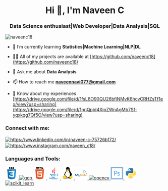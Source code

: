 <h1 align="center">Hi 👋, I'm Naveen C</h1>
<h3 align="center">Data Science enthusiast|Web Developer|Data Analysis|SQL</h3>

<p align="left"> <img src="https://komarev.com/ghpvc/?username=naveenc18&label=Profile%20views&color=0e75b6&style=flat" alt="naveenc18" /> </p>

- 🌱 I’m currently learning **Statistics|Machine Learning|NLP|DL**

- 👨‍💻 All of my projects are available at [https://github.com/naveenc18](https://github.com/naveenc18)

- 💬 Ask me about **Data Analysis**

- 📫 How to reach me **naveennavi077@gmail.com**

- 📄 Know about my experiences [https://drive.google.com/file/d/1fsL6O90QU26bfiNMvK6hcvCRHZsTf1ex/view?usp=sharing](https://drive.google.com/file/d/1pnQpid4XipZWnAgMb7Sf-yqxkqg7Qf5O/view?usp=sharing)

<h3 align="left">Connect with me:</h3>
<p align="left">
<a href="https://linkedin.com/in/naveen-c-75726b172" target="blank"><img align="center" src="https://raw.githubusercontent.com/rahuldkjain/github-profile-readme-generator/master/src/images/icons/Social/linked-in-alt.svg" alt="https://www.linkedin.com/in/naveen-c-75726b172/" height="30" width="40" /></a>
<a href="https://www.instagram.com/naveen_c18/" target="blank"><img align="center" src="https://raw.githubusercontent.com/rahuldkjain/github-profile-readme-generator/master/src/images/icons/Social/instagram.svg" alt="https://www.instagram.com/naveen_c18/" height="30" width="40" /></a>
</p>

<h3 align="left">Languages and Tools:</h3>
<p align="left"> <a href="https://www.w3schools.com/css/" target="_blank"> <img src="https://raw.githubusercontent.com/devicons/devicon/master/icons/css3/css3-original-wordmark.svg" alt="css3" width="40" height="40"/> </a> <a href="https://cloud.google.com" target="_blank"> <img src="https://www.vectorlogo.zone/logos/google_cloud/google_cloud-icon.svg" alt="gcp" width="40" height="40"/> </a> <a href="https://www.w3.org/html/" target="_blank"> <img src="https://raw.githubusercontent.com/devicons/devicon/master/icons/html5/html5-original-wordmark.svg" alt="html5" width="40" height="40"/> </a> <a href="https://www.java.com" target="_blank"> <img src="https://raw.githubusercontent.com/devicons/devicon/master/icons/java/java-original.svg" alt="java" width="40" height="40"/> </a> <a href="https://www.linux.org/" target="_blank"> <img src="https://raw.githubusercontent.com/devicons/devicon/master/icons/linux/linux-original.svg" alt="linux" width="40" height="40"/> </a> <a href="https://www.mysql.com/" target="_blank"> <img src="https://raw.githubusercontent.com/devicons/devicon/master/icons/mysql/mysql-original-wordmark.svg" alt="mysql" width="40" height="40"/> </a> <a href="https://opencv.org/" target="_blank"> <img src="https://www.vectorlogo.zone/logos/opencv/opencv-icon.svg" alt="opencv" width="40" height="40"/> </a> <a href="https://www.photoshop.com/en" target="_blank"> <img src="https://raw.githubusercontent.com/devicons/devicon/master/icons/photoshop/photoshop-line.svg" alt="photoshop" width="40" height="40"/> </a> <a href="https://www.python.org" target="_blank"> <img src="https://raw.githubusercontent.com/devicons/devicon/master/icons/python/python-original.svg" alt="python" width="40" height="40"/> </a> <a href="https://scikit-learn.org/" target="_blank"> <img src="https://upload.wikimedia.org/wikipedia/commons/0/05/Scikit_learn_logo_small.svg" alt="scikit_learn" width="40" height="40"/> </a> </p>




